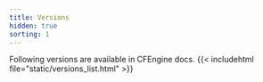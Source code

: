 ```yaml
---
title: Versions
hidden: true
sorting: 1
---
```


Following versions are available in CFEngine docs.
{{< includehtml file="static/versions_list.html" >}}
